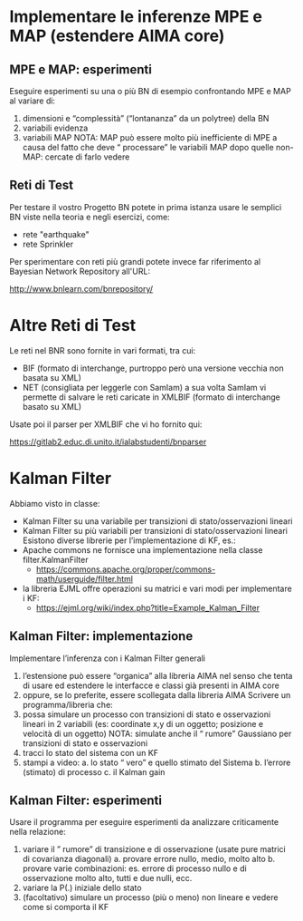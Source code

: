 # Implementare le inferenze MPE e MAP (estendere AIMA core)

## MPE e MAP: esperimenti
Eseguire esperimenti su una o più BN di esempio confrontando
MPE e MAP al variare di:
1. dimensioni e “complessità” (“lontananza” da un polytree) della
BN
2. variabili evidenza
3. variabili MAP
NOTA: MAP può essere molto più inefficiente di MPE a causa del fatto
che deve “
processare” le variabili MAP dopo quelle non-MAP: cercate di
farlo vedere

## Reti di Test
Per testare il vostro Progetto BN potete in prima istanza
usare le semplici BN viste nella teoria e negli esercizi, come:
* rete "earthquake"
* rete Sprinkler

Per sperimentare con reti più grandi potete invece far riferimento al Bayesian Network Repository all'URL:

http://www.bnlearn.com/bnrepository/

# Altre Reti di Test
Le reti nel BNR sono fornite in vari formati, tra cui:
* BIF (formato di interchange, purtroppo però una versione vecchia non basata su XML)
* NET (consigliata per leggerle con SamIam) a sua volta SamIam vi permette di salvare le reti caricate in XMLBIF (formato di interchange basato su XML)

Usate poi il parser per XMLBIF che vi ho fornito qui:

https://gitlab2.educ.di.unito.it/ialabstudenti/bnparser

# Kalman Filter
Abbiamo visto in classe:
* Kalman Filter su una variabile per transizioni di stato/osservazioni lineari
* Kalman Filter su più variabili per transizioni di stato/osservazioni lineari
Esistono diverse librerie per l’implementazione di KF, es.:
* Apache commons ne fornisce una implementazione nella classe filter.KalmanFilter
  * https://commons.apache.org/proper/commons-math/userguide/filter.html
* la libreria EJML offre operazioni su matrici e vari modi per implementare i KF:
  * https://ejml.org/wiki/index.php?title=Example_Kalman_Filter

## Kalman Filter: implementazione
Implementare l’inferenza con i Kalman Filter generali
1. l’estensione può essere
“organica” alla libreria AIMA nel senso che
tenta di usare ed estendere le interfacce e classi già presenti in
AIMA core
2. oppure, se lo preferite, essere scollegata dalla libreria AIMA
Scrivere un programma/libreria che:
1. possa simulare un processo con transizioni di stato e osservazioni
lineari in 2 variabili (es: coordinate x,y di un oggetto; posizione e
velocità di un oggetto) NOTA: simulate anche il “
rumore”
Gaussiano per transizioni di stato e osservazioni
2. tracci lo stato del sistema con un KF
3. stampi a video:
a. lo stato “
vero” e quello stimato del Sistema
b. l’errore (stimato) di processo
c. il Kalman gain

## Kalman Filter: esperimenti
Usare il programma per eseguire esperimenti da analizzare
criticamente nella relazione:
1. variare il ”
rumore” di transizione e di osservazione (usate pure
matrici di covarianza diagonali)
a. provare errore nullo, medio, molto alto
b. provare varie combinazioni: es. errore di processo nullo e di osservazione
molto alto, tutti e due nulli, ecc.
2. variare la P(.) iniziale dello stato
3. (facoltativo) simulare un processo (più o meno) non lineare e
vedere come si comporta il KF
